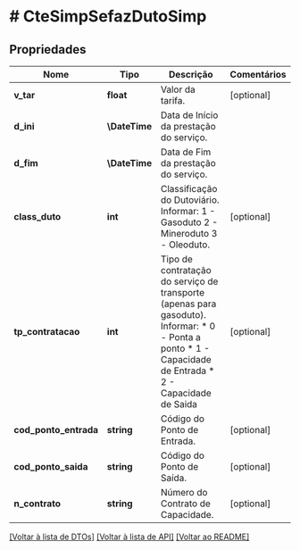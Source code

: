 # # CteSimpSefazDutoSimp

## Propriedades

Nome | Tipo | Descrição | Comentários
------------ | ------------- | ------------- | -------------
**v_tar** | **float** | Valor da tarifa. | [optional]
**d_ini** | **\DateTime** | Data de Início da prestação do serviço. |
**d_fim** | **\DateTime** | Data de Fim da prestação do serviço. |
**class_duto** | **int** | Classificação do Dutoviário.  Informar: 1 - Gasoduto 2 - Mineroduto 3 - Oleoduto. | [optional]
**tp_contratacao** | **int** | Tipo de contratação do serviço de transporte (apenas para gasoduto).  Informar:  * 0 - Ponta a ponto  * 1 - Capacidade de Entrada  * 2 - Capacidade de Saida | [optional]
**cod_ponto_entrada** | **string** | Código do Ponto de Entrada. | [optional]
**cod_ponto_saida** | **string** | Código do Ponto de Saída. | [optional]
**n_contrato** | **string** | Número do Contrato de Capacidade. | [optional]

[[Voltar à lista de DTOs]](../../README.md#models) [[Voltar à lista de API]](../../README.md#endpoints) [[Voltar ao README]](../../README.md)
